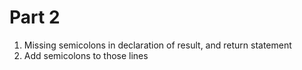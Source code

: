 # Part 2

1. Missing semicolons in declaration of result, and return statement
2. Add semicolons to those lines 
